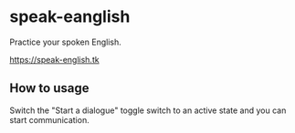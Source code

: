 # speak-eanglish
Practice your spoken English.

https://speak-english.tk

## How to usage
Switch the "Start a dialogue" toggle switch to an active state and you can start communication.
